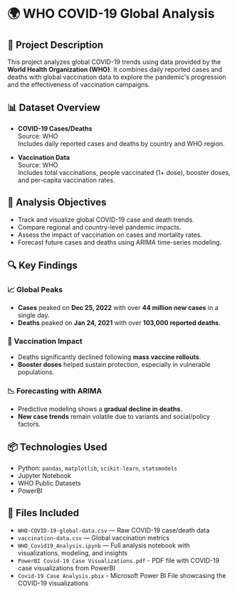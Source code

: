 
# 🌍 WHO COVID-19 Global Analysis

## 📌 Project Description
This project analyzes global COVID-19 trends using data provided by the **World Health Organization (WHO)**. It combines daily reported cases and deaths with global vaccination data to explore the pandemic's progression and the effectiveness of vaccination campaigns.

## 📊 Dataset Overview

- **COVID-19 Cases/Deaths**  
  Source: WHO  
  Includes daily reported cases and deaths by country and WHO region.

- **Vaccination Data**  
  Source: WHO  
  Includes total vaccinations, people vaccinated (1+ dose), booster doses, and per-capita vaccination rates.

## 🧪 Analysis Objectives
- Track and visualize global COVID-19 case and death trends.
- Compare regional and country-level pandemic impacts.
- Assess the impact of vaccination on cases and mortality rates.
- Forecast future cases and deaths using ARIMA time-series modeling.

## 🔍 Key Findings

### 📈 Global Peaks
- **Cases** peaked on **Dec 25, 2022** with over **44 million new cases** in a single day.
- **Deaths** peaked on **Jan 24, 2021** with over **103,000 reported deaths**.

### 💉 Vaccination Impact
- Deaths significantly declined following **mass vaccine rollouts**.
- **Booster doses** helped sustain protection, especially in vulnerable populations.

### 📉 Forecasting with ARIMA
- Predictive modeling shows a **gradual decline in deaths**.
- **New case trends** remain volatile due to variants and social/policy factors.

## 📦 Technologies Used
- Python: `pandas`, `matplotlib`, `scikit-learn`, `statsmodels`
- Jupyter Notebook
- WHO Public Datasets
- PowerBI

## 📁 Files Included
- `WHO-COVID-19-global-data.csv` — Raw COVID-19 case/death data
- `vaccination-data.csv` — Global vaccination metrics
- `WHO_Covid19_Analysis.ipynb` — Full analysis notebook with visualizations, modeling, and insights
- `PowerBI Covid-19 Case Visualizations.pdf` - PDF file with COVID-19 case visualizations from PowerBI
- `Covid-19 Case Analysis.pbix` - Microsoft Power BI File showcasing the COVID-19 visualizations

